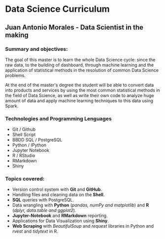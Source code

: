 # Data Science Curriculum

## Juan Antonio Morales - Data Scientist in the making

### Summary and objectives:

The goal of this master is to learn the whole Data Science cycle: since the raw data, to the building of dashboard, through machine learning and the application of statistical methods in the resolution of common Data Science problems.<br />

At the end of the master's degree the student will be able to convert data into products and services by using the most common statistical methods in the field of Data Science, as well as write their own code to analyze huge amount of data and apply machine learning techniques to this data using Spark.<br />

### Technologies and Programming Lenguages
- Git / Github
- Shell Script
- BBDD SQL / PostgreSQL
- Python / IPython
- Jupyter Notebook
- R / RStudio
- RMarkdown
- Shiny

### Topics covered:
- Version control system with __Git__ and __GitHub__.
- Handling files and cleaning data on the __Shell__.
- __SQL__ queries with PostgreSQL.
- Data wrangling with __Python__ (_pandas, numPy and matplotlib_) and __R__ (_dplyr, data.table and ggplot2_).
- __Jupyter-Notebook__ and __RMarkdown__ reporting.
- Applications for Data Visualization using __Shiny__.
- __Web Scraping__ with _BeautifulSoup_ and _request_ libraries in Python and _rvest_ and _tidytext_ in R.
